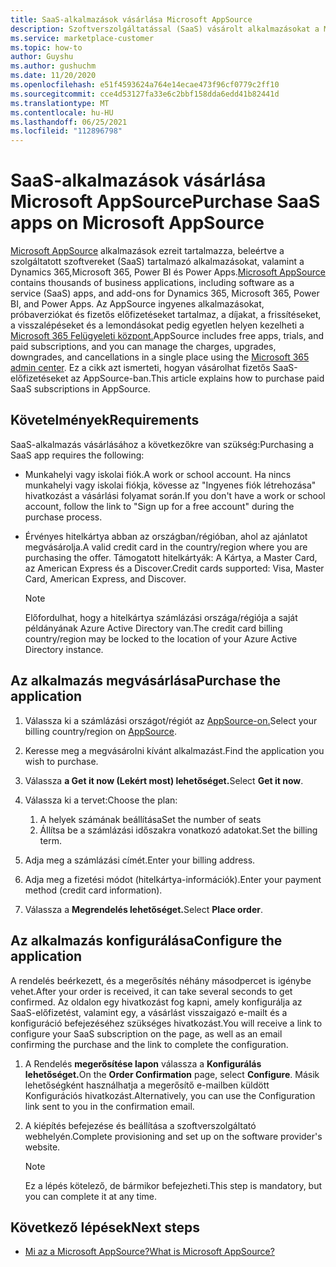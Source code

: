 ```yaml
---
title: SaaS-alkalmazások vásárlása Microsoft AppSource
description: Szoftverszolgáltatással (SaaS) vásárolt alkalmazásokat a Microsoft partnereitől a Microsoft AppSource.
ms.service: marketplace-customer
ms.topic: how-to
author: Guyshu
ms.author: gushuchm
ms.date: 11/20/2020
ms.openlocfilehash: e51f4593624a764e14ecae473f96cf0779c2ff10
ms.sourcegitcommit: cce4d53127fa33e6c2bbf158dda6edd41b82441d
ms.translationtype: MT
ms.contentlocale: hu-HU
ms.lasthandoff: 06/25/2021
ms.locfileid: "112896798"
---
```

# <a name="purchase-saas-apps-on-microsoft-appsource"></a><span data-ttu-id="a7dfd-103">SaaS-alkalmazások vásárlása Microsoft AppSource</span><span class="sxs-lookup"><span data-stu-id="a7dfd-103">Purchase SaaS apps on Microsoft AppSource</span></span>

<span data-ttu-id="a7dfd-104">[Microsoft AppSource](https://appsource.microsoft.com/) alkalmazások ezreit tartalmazza, beleértve a szolgáltatott szoftvereket (SaaS) tartalmazó alkalmazásokat, valamint a Dynamics 365,Microsoft 365, Power BI és Power Apps.</span><span class="sxs-lookup"><span data-stu-id="a7dfd-104">[Microsoft AppSource](https://appsource.microsoft.com/) contains thousands of business applications, including software as a service (SaaS) apps, and add-ons for Dynamics 365, Microsoft 365, Power BI, and Power Apps.</span></span> <span data-ttu-id="a7dfd-105">Az AppSource ingyenes alkalmazásokat, próbaverziókat és fizetős előfizetéseket tartalmaz, a díjakat, a frissítéseket, a visszalépéseket és a lemondásokat pedig egyetlen helyen kezelheti a [Microsoft 365 Felügyeleti központ.](/microsoft-365/admin/admin-overview/about-the-admin-center)</span><span class="sxs-lookup"><span data-stu-id="a7dfd-105">AppSource includes free apps, trials, and paid subscriptions, and you can manage the charges, upgrades, downgrades, and cancellations in a single place using the [Microsoft 365 admin center](/microsoft-365/admin/admin-overview/about-the-admin-center).</span></span> <span data-ttu-id="a7dfd-106">Ez a cikk azt ismerteti, hogyan vásárolhat fizetős SaaS-előfizetéseket az AppSource-ban.</span><span class="sxs-lookup"><span data-stu-id="a7dfd-106">This article explains how to purchase paid SaaS subscriptions in AppSource.</span></span>

## <a name="requirements"></a><span data-ttu-id="a7dfd-107">Követelmények</span><span class="sxs-lookup"><span data-stu-id="a7dfd-107">Requirements</span></span>

<span data-ttu-id="a7dfd-108">SaaS-alkalmazás vásárlásához a következőkre van szükség:</span><span class="sxs-lookup"><span data-stu-id="a7dfd-108">Purchasing a SaaS app requires the following:</span></span>

- <span data-ttu-id="a7dfd-109">Munkahelyi vagy iskolai fiók.</span><span class="sxs-lookup"><span data-stu-id="a7dfd-109">A work or school account.</span></span> <span data-ttu-id="a7dfd-110">Ha nincs munkahelyi vagy iskolai fiókja, kövesse az "Ingyenes fiók létrehozása" hivatkozást a vásárlási folyamat során.</span><span class="sxs-lookup"><span data-stu-id="a7dfd-110">If you don't have a work or school account, follow the link to "Sign up for a free account" during the purchase process.</span></span>

- <span data-ttu-id="a7dfd-111">Érvényes hitelkártya abban az országban/régióban, ahol az ajánlatot megvásárolja.</span><span class="sxs-lookup"><span data-stu-id="a7dfd-111">A valid credit card in the country/region where you are purchasing the offer.</span></span> <span data-ttu-id="a7dfd-112">Támogatott hitelkártyák: A Kártya, a Master Card, az American Express és a Discover.</span><span class="sxs-lookup"><span data-stu-id="a7dfd-112">Credit cards supported: Visa, Master Card, American Express, and Discover.</span></span>

    > [!Note]
    > <span data-ttu-id="a7dfd-113">Előfordulhat, hogy a hitelkártya számlázási országa/régiója a saját példányának Azure Active Directory van.</span><span class="sxs-lookup"><span data-stu-id="a7dfd-113">The credit card billing country/region may be locked to the location of your Azure Active Directory instance.</span></span>

## <a name="purchase-the-application"></a><span data-ttu-id="a7dfd-114">Az alkalmazás megvásárlása</span><span class="sxs-lookup"><span data-stu-id="a7dfd-114">Purchase the application</span></span>

1. <span data-ttu-id="a7dfd-115">Válassza ki a számlázási országot/régiót az [AppSource-on.](https://appsource.microsoft.com/)</span><span class="sxs-lookup"><span data-stu-id="a7dfd-115">Select your billing country/region on [AppSource](https://appsource.microsoft.com/).</span></span>
1. <span data-ttu-id="a7dfd-116">Keresse meg a megvásárolni kívánt alkalmazást.</span><span class="sxs-lookup"><span data-stu-id="a7dfd-116">Find the application you wish to purchase.</span></span>
1. <span data-ttu-id="a7dfd-117">Válassza **a Get it now (Lekért most) lehetőséget.**</span><span class="sxs-lookup"><span data-stu-id="a7dfd-117">Select **Get it now**.</span></span>
1. <span data-ttu-id="a7dfd-118">Válassza ki a tervet:</span><span class="sxs-lookup"><span data-stu-id="a7dfd-118">Choose the plan:</span></span>

    1. <span data-ttu-id="a7dfd-119">A helyek számának beállítása</span><span class="sxs-lookup"><span data-stu-id="a7dfd-119">Set the number of seats</span></span>
    1. <span data-ttu-id="a7dfd-120">Állítsa be a számlázási időszakra vonatkozó adatokat.</span><span class="sxs-lookup"><span data-stu-id="a7dfd-120">Set the billing term.</span></span>

1. <span data-ttu-id="a7dfd-121">Adja meg a számlázási címét.</span><span class="sxs-lookup"><span data-stu-id="a7dfd-121">Enter your billing address.</span></span>
1. <span data-ttu-id="a7dfd-122">Adja meg a fizetési módot (hitelkártya-információk).</span><span class="sxs-lookup"><span data-stu-id="a7dfd-122">Enter your payment method (credit card information).</span></span>
1. <span data-ttu-id="a7dfd-123">Válassza a **Megrendelés lehetőséget.**</span><span class="sxs-lookup"><span data-stu-id="a7dfd-123">Select **Place order**.</span></span>

## <a name="configure-the-application"></a><span data-ttu-id="a7dfd-124">Az alkalmazás konfigurálása</span><span class="sxs-lookup"><span data-stu-id="a7dfd-124">Configure the application</span></span>

<span data-ttu-id="a7dfd-125">A rendelés beérkezett, és a megerősítés néhány másodpercet is igénybe vehet.</span><span class="sxs-lookup"><span data-stu-id="a7dfd-125">After your order is received, it can take several seconds to get confirmed.</span></span> <span data-ttu-id="a7dfd-126">Az oldalon egy hivatkozást fog kapni, amely konfigurálja az SaaS-előfizetést, valamint egy, a vásárlást visszaigazó e-mailt és a konfiguráció befejezéséhez szükséges hivatkozást.</span><span class="sxs-lookup"><span data-stu-id="a7dfd-126">You will receive a link to configure your SaaS subscription on the page, as well as an email confirming the purchase and the link to complete the configuration.</span></span>

1. <span data-ttu-id="a7dfd-127">A Rendelés **megerősítése lapon** válassza a **Konfigurálás lehetőséget.**</span><span class="sxs-lookup"><span data-stu-id="a7dfd-127">On the **Order Confirmation** page, select **Configure**.</span></span> <span data-ttu-id="a7dfd-128">Másik lehetőségként használhatja a megerősítő e-mailben küldött Konfigurációs hivatkozást.</span><span class="sxs-lookup"><span data-stu-id="a7dfd-128">Alternatively, you can use the Configuration link sent to you in the confirmation email.</span></span>
1. <span data-ttu-id="a7dfd-129">A kiépítés befejezése és beállítása a szoftverszolgáltató webhelyén.</span><span class="sxs-lookup"><span data-stu-id="a7dfd-129">Complete provisioning and set up on the software provider's website.</span></span>

    > [!Note]
    > <span data-ttu-id="a7dfd-130">Ez a lépés kötelező, de bármikor befejezheti.</span><span class="sxs-lookup"><span data-stu-id="a7dfd-130">This step is mandatory, but you can complete it at any time.</span></span>

## <a name="next-steps"></a><span data-ttu-id="a7dfd-131">Következő lépések</span><span class="sxs-lookup"><span data-stu-id="a7dfd-131">Next steps</span></span>

- [<span data-ttu-id="a7dfd-132">Mi az a Microsoft AppSource?</span><span class="sxs-lookup"><span data-stu-id="a7dfd-132">What is Microsoft AppSource?</span></span>](appsource-overview.md)

